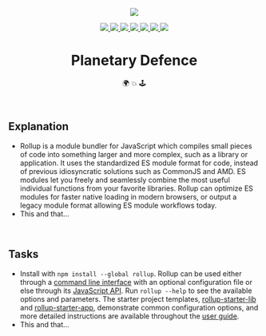 <p align="center">
	<a href=""><img src="https://github.com/jrsmth/planetary-defence/assets/34093915/4eebc84d-7672-46b5-8d0f-13d0f4414d70"></a>
</p>

<p align="center">
  <a href="">
    <img src="https://img.shields.io/badge/html5-%23E34F26.svg?&logo=html5&logoColor=white">
  </a>
  <a href="">
    <img src="https://img.shields.io/badge/css3-%231572B6.svg?logo=css3&logoColor=white" >
  </a>
  <a href="">
    <img src="https://img.shields.io/badge/javascript-%23323330.svg?logo=javascript&logoColor=%23F7DF1E">
  </a>
  <a href="">
    <img src="https://img.shields.io/badge/node.js-6DA55F?logo=node.js&logoColor=white" >
  </a>
  <a href="">
    <img src="https://img.shields.io/badge/github%20actions-%232671E5.svg?&logo=githubactions&logoColor=white" >
  </a>
  <a href="">
    <img src="https://img.shields.io/badge/github%20pages-121013?&logo=github&logoColor=white">
  </a> 
  <a href="">
    <img src="https://img.shields.io/badge/markdown-%23000000.svg?&logo=markdown&logoColor=orange" >
  </a>
</p>

<h1 align="center">Planetary Defence</h1>
<p align="center">🌍 💥 🕹️</p>
<br>

## Explanation
* Rollup is a module bundler for JavaScript which compiles small pieces of code into something larger and more complex, such as a library or application. It uses the standardized ES module format for code, instead of previous idiosyncratic solutions such as CommonJS and AMD. ES modules let you freely and seamlessly combine the most useful individual functions from your favorite libraries. Rollup can optimize ES modules for faster native loading in modern browsers, or output a legacy module format allowing ES module workflows today.
* This and that...

<br>

## Tasks
* Install with `npm install --global rollup`. Rollup can be used either through a [command line interface](https://rollupjs.org/command-line-interface/) with an optional configuration file or else through its [JavaScript API](https://rollupjs.org/javascript-api/). Run `rollup --help` to see the available options and parameters. The starter project templates, [rollup-starter-lib](https://github.com/rollup/rollup-starter-lib) and [rollup-starter-app](https://github.com/rollup/rollup-starter-app), demonstrate common configuration options, and more detailed instructions are available throughout the [user guide](https://rollupjs.org/introduction/).
* This and that...
